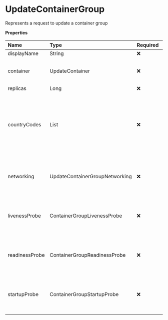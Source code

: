 # UpdateContainerGroup

Represents a request to update a container group

**Properties**

| Name           | Type                           | Required | Description                                                                                     |
| :------------- | :----------------------------- | :------- | :---------------------------------------------------------------------------------------------- |
| displayName    | String                         | ❌       |                                                                                                 |
| container      | UpdateContainer                | ❌       | Represents an update container object                                                           |
| replicas       | Long                           | ❌       |                                                                                                 |
| countryCodes   | List<CountryCode>              | ❌       | List of countries nodes must be located in. Remove this field to permit nodes from any country. |
| networking     | UpdateContainerGroupNetworking | ❌       | Represents update container group networking parameters                                         |
| livenessProbe  | ContainerGroupLivenessProbe    | ❌       | Represents the container group liveness probe                                                   |
| readinessProbe | ContainerGroupReadinessProbe   | ❌       | Represents the container group readiness probe                                                  |
| startupProbe   | ContainerGroupStartupProbe     | ❌       | Represents the container group startup probe                                                    |
